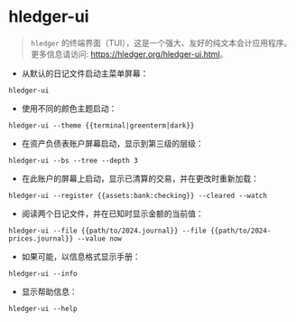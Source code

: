 # hledger-ui

> `hledger` 的终端界面（TUI），这是一个强大、友好的纯文本会计应用程序。
> 更多信息请访问: <https://hledger.org/hledger-ui.html>。

- 从默认的日记文件启动主菜单屏幕：

`hledger-ui`

- 使用不同的颜色主题启动：

`hledger-ui --theme {{terminal|greenterm|dark}}`

- 在资产负债表账户屏幕启动，显示到第三级的层级：

`hledger-ui --bs --tree --depth 3`

- 在此账户的屏幕上启动，显示已清算的交易，并在更改时重新加载：

`hledger-ui --register {{assets:bank:checking}} --cleared --watch`

- 阅读两个日记文件，并在已知时显示金额的当前值：

`hledger-ui --file {{path/to/2024.journal}} --file {{path/to/2024-prices.journal}} --value now`

- 如果可能，以信息格式显示手册：

`hledger-ui --info`

- 显示帮助信息：

`hledger-ui --help`